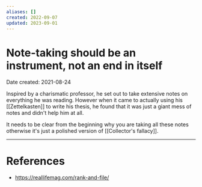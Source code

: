 ```yaml
---
aliases: []
created: 2022-09-07
updated: 2023-09-01
---
```


# Note-taking should be an instrument, not an end in itself
Date created: 2021-08-24

Inspired by a charismatic professor, he set out to take extensive notes on everything he was reading. However when it came to actually using his [[Zettelkasten]] to write his thesis, he found that it was just a giant mess of notes and didn't help him at all.

It needs to be clear from the beginning why you are taking all these notes otherwise it's just a polished version of [[Collector's fallacy]].

---
# References
* https://reallifemag.com/rank-and-file/